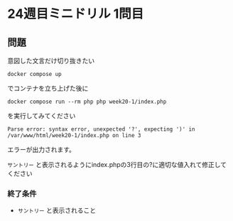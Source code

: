 # 24週目ミニドリル 1問目

## 問題

意図した文言だけ切り抜きたい

```
docker compose up
```

でコンテナを立ち上げた後に

```
docker compose run --rm php php week20-1/index.php
```

を実行してみてください

```
Parse error: syntax error, unexpected '?', expecting ')' in /var/www/html/week20-1/index.php on line 3
```

エラーが出力されます。

`サントリー` と表示されるようにindex.phpの3行目の?に適切な値入れて修正してください

### 終了条件
- `サントリー` と表示されること